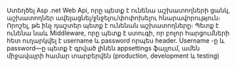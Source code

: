 Ստեղծել Asp .net Web Api, որը պետք է ունենա աշխատողների ցանկ, աշխատողներ ավելացնել/ջնջելու/փոփոխելու հնարավորություն։
Որոշել, թե ինչ դաշտեր պետք է ունենան աշխատողները։
Պետք է ունենա նաև Middleware, որը պետք է ստուգի, որ բոլոր հարցումների հետ ուղարկվել է username և password որպես header.
Username -ը և password—ը պետք է գրված լինեն appsettings ֆայլում, ամեն միջավայրի համար տարբերվեն (production, development և testing)
